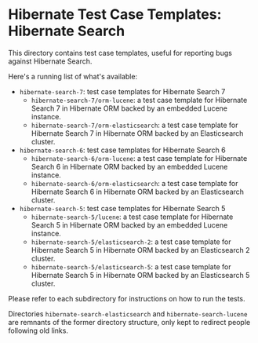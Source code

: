 # Hibernate Test Case Templates: Hibernate Search

This directory contains test case templates, useful for reporting bugs against Hibernate Search.

Here's a running list of what's available:

* `hibernate-search-7`: test case templates for Hibernate Search 7
  * `hibernate-search-7/orm-lucene`: a test case template for Hibernate Search 7 in Hibernate ORM backed by an embedded Lucene instance.
  * `hibernate-search-7/orm-elasticsearch`: a test case template for Hibernate Search 7 in Hibernate ORM backed by an Elasticsearch cluster.
* `hibernate-search-6`: test case templates for Hibernate Search 6
  * `hibernate-search-6/orm-lucene`: a test case template for Hibernate Search 6 in Hibernate ORM backed by an embedded Lucene instance.
  * `hibernate-search-6/orm-elasticsearch`: a test case template for Hibernate Search 6 in Hibernate ORM backed by an Elasticsearch cluster.
* `hibernate-search-5`: test case templates for Hibernate Search 5
  * `hibernate-search-5/lucene`: a test case template for Hibernate Search 5 in Hibernate ORM backed by an embedded Lucene instance.
  * `hibernate-search-5/elasticsearch-2`: a test case template for Hibernate Search 5 in Hibernate ORM backed by an Elasticsearch 2 cluster.
  * `hibernate-search-5/elasticsearch-5`: a test case template for Hibernate Search 5 in Hibernate ORM backed by an Elasticsearch 5 cluster.

Please refer to each subdirectory for instructions on how to run the tests.

Directories `hibernate-search-elasticsearch` and `hibernate-search-lucene` are remnants of
the former directory structure, only kept to redirect people following old links.

